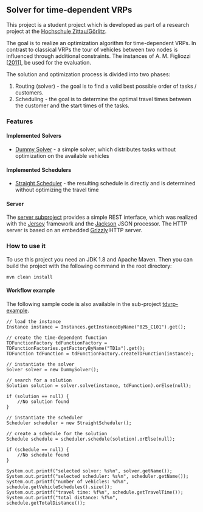 ## Solver for time-dependent VRPs ##

This project is a student project which is developed as part of a research project at the [Hochschule Zittau/Görlitz](http://www.hszg.de/).

The goal is to realize an optimization algorithm for time-dependent VRPs. In contrast to classical VRPs the tour of vehicles between two nodes is influenced through additional constraints. The instances of A. M. Figliozzi [[2011](http://www.sciencedirect.com/science/article/pii/S1366554511001426)], be used for the evaluation.

The solution and optimization process is divided into two phases:

1. Routing (solver) - the goal is to find a valid best possible order of tasks / customers.
2. Scheduling - the goal is to determine the optimal travel times between the customer and the start times of the tasks.


### Features ###


#### Implemented Solvers ####

- [Dummy Solver](tdvrp-solver.dummy/) - a simple solver, which distributes tasks without optimization on the available vehicles

#### Implemented Schedulers ####


- [Straight Scheduler](tdvrp-scheduler.straight/) - the resulting schedule is directly and is determined without optimizing the travel time

#### Server ####

The [server subproject](/tdvrp-server) provides a simple REST interface, which was realized with the [Jersey](https://jersey.java.net/) framework and the [Jackson](http://jackson.codehaus.org/) JSON processor. The HTTP server is based on an embedded [Grizzly](https://grizzly.java.net/) HTTP server.

### How to use it ###

To use this project you need an JDK 1.8 and Apache Maven. Then you can build the project with the following command in the root directory:

	mvn clean install

#### Workflow example ####

The following sample code is also available in the sub-project [tdvrp-example](tdvrp-example/).

	// load the instance
    Instance instance = Instances.getInstanceByName("025_C101").get();

    // create the time-dependent function
    TDFunctionFactory tdFunctionFactory = TDFunctionFactories.getFactoryByName("TD1a").get();
    TDFunction tdFunction = tdFunctionFactory.createTDFunction(instance);

    // instantiate the solver
    Solver solver = new DummySolver();

    // search for a solution
    Solution solution = solver.solve(instance, tdFunction).orElse(null);

    if (solution == null) {
    	//No solution found
    }

    // instantiate the scheduler
    Scheduler scheduler = new StraightScheduler();

    // create a schedule for the solution 
    Schedule schedule = scheduler.schedule(solution).orElse(null);

    if (schedule == null) {
    	//No schedule found
    }

    System.out.printf("selected solver: %s%n", solver.getName());
    System.out.printf("selected scheduler: %s%n", scheduler.getName());
    System.out.printf("number of vehicles: %d%n", schedule.getVehicleSchedules().size());
    System.out.printf("travel time: %f%n", schedule.getTravelTime());
    System.out.printf("total distance: %f%n", schedule.getTotalDistance());
